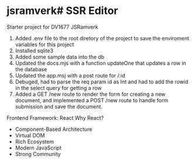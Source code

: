 # jsramverk# SSR Editor

Starter project for DV1677 JSRamverk

1. Added .env file to the root diretory of the project to save the enviroment variables for this project
2. Installed sqlite3
3. Added some sample data into the db
4. Updated the docs.mjs with a function updateOne that updates a row in the database
5. Updated the app.msj with a post route for /:id
6. Debuged, had to parse the req param id as Int and had to add the rowid in the select query for getting a row
7. Added a GET /new route to render the form for creating a new document, and implemented a POST /new route to handle form submission and save the document.

Frontend Framework: React
Why React?
- Component-Based Architecture
- Virtual DOM
- Rich Ecosystem
- Modern JavaScript
- Strong Community
